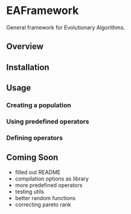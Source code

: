 # EAFramework
General framework for Evolutionary Algorithms.

## Overview

## Installation

## Usage
### Creating a population
### Using predefined operators
### Defining operators

## Coming Soon
- filled out README
- compilation options as library
- more predefined operators
- testing utils
- better random functions
- correcting pareto rank